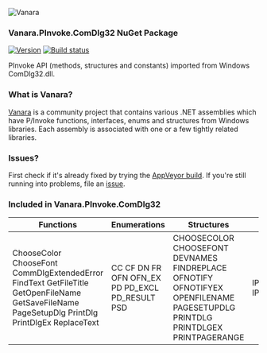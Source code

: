 ﻿![Vanara](https://raw.githubusercontent.com/dahall/Vanara/master/docs/icons/VanaraHeading.png)
### **Vanara.PInvoke.ComDlg32 NuGet Package**
[![Version](https://img.shields.io/nuget/v/Vanara.PInvoke.ComDlg32?label=NuGet&style=flat-square)](https://github.com/dahall/Vanara/releases)
[![Build status](https://img.shields.io/appveyor/build/dahall/vanara?label=AppVeyor%20build&style=flat-square)](https://ci.appveyor.com/project/dahall/vanara)

PInvoke API (methods, structures and constants) imported from Windows ComDlg32.dll.

### **What is Vanara?**

[Vanara](https://github.com/dahall/Vanara) is a community project that contains various .NET assemblies which have P/Invoke functions, interfaces, enums and structures from Windows libraries. Each assembly is associated with one or a few tightly related libraries.

### **Issues?**

First check if it's already fixed by trying the [AppVeyor build](https://ci.appveyor.com/nuget/vanara-prerelease).
If you're still running into problems, file an [issue](https://github.com/dahall/Vanara/issues).

### **Included in Vanara.PInvoke.ComDlg32**

Functions | Enumerations | Structures | Interfaces
--- | --- | --- | ---
ChooseColor ChooseFont CommDlgExtendedError FindText GetFileTitle GetOpenFileName GetSaveFileName PageSetupDlg PrintDlg PrintDlgEx ReplaceText  | CC CF DN FR OFN OFN_EX PD PD_EXCL PD_RESULT PSD   | CHOOSECOLOR CHOOSEFONT DEVNAMES FINDREPLACE OFNOTIFY OFNOTIFYEX OPENFILENAME PAGESETUPDLG PRINTDLG PRINTDLGEX PRINTPAGERANGE  | IPrintDialogCallback IPrintDialogServices          
